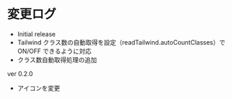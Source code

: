 # 変更ログ

- Initial release
- Tailwind クラス数の自動取得を設定（readTailwind.autoCountClasses）で ON/OFF できるように対応
- クラス数自動取得処理の追加

ver 0.2.0

- アイコンを変更